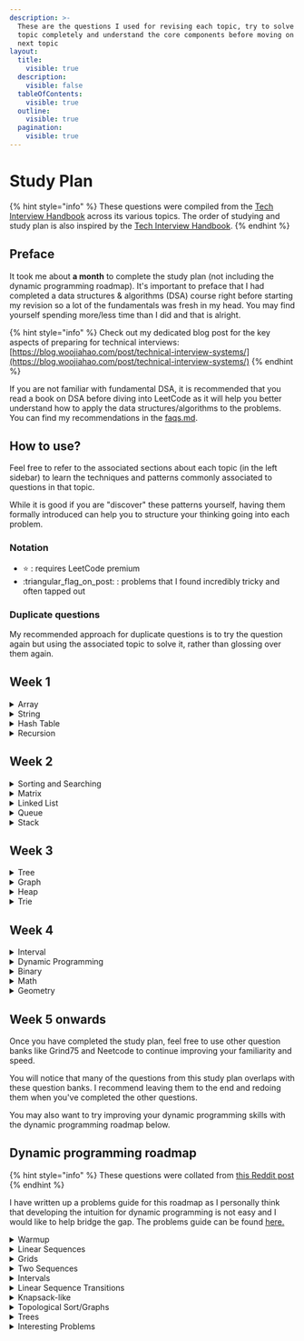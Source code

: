 ```yaml
---
description: >-
  These are the questions I used for revising each topic, try to solve each
  topic completely and understand the core components before moving on to the
  next topic
layout:
  title:
    visible: true
  description:
    visible: false
  tableOfContents:
    visible: true
  outline:
    visible: true
  pagination:
    visible: true
---
```


# Study Plan

{% hint style="info" %}
These questions were compiled from the [Tech Interview Handbook](https://www.techinterviewhandbook.org/algorithms/study-cheatsheet/) across its various topics. The order of studying and study plan is also inspired by the [Tech Interview Handbook](https://www.techinterviewhandbook.org/coding-interview-study-plan/#week-1---4-topical-study--practice).
{% endhint %}

## Preface

It took me about **a month** to complete the study plan (not including the dynamic programming roadmap). It's important to preface that I had completed a data structures & algorithms (DSA) course right before starting my revision so a lot of the fundamentals was fresh in my head. You may find yourself spending more/less time than I did and that is alright.

{% hint style="info" %}
Check out my dedicated blog post for the key aspects of preparing for technical interviews: [https://blog.woojiahao.com/post/technical-interview-systems/](https://blog.woojiahao.com/post/technical-interview-systems/)
{% endhint %}

If you are not familiar with fundamental DSA, it is recommended that you read a book on DSA before diving into LeetCode as it will help you better understand how to apply the data structures/algorithms to the problems. You can find my recommendations in the [faqs.md](faqs.md "mention").

## How to use?

Feel free to refer to the associated sections about each topic (in the left sidebar) to learn the techniques and patterns commonly associated to questions in that topic.

While it is good if you are "discover" these patterns yourself, having them formally introduced can help you to structure your thinking going into each problem.

### Notation

* :star: : requires LeetCode premium
* :triangular\_flag\_on\_post: : problems that I found incredibly tricky and often tapped out

### Duplicate questions

My recommended approach for duplicate questions is to try the question again but using the associated topic to solve it, rather than glossing over them again.

## Week 1

<details>

<summary>Array</summary>

* [ ] Two Sum
* [ ] Best Time to Buy and Sell Stock
* [ ] Product of Array Except Self
* [ ] Maximum Subarray
* [ ] Contains Duplicates
* [ ] Maximum Product Subarray
* [ ] Search in Rotated Sorted Array
* [ ] 3Sum
* [ ] Container With Most Water
* [ ] Sliding Window Maximum :triangular\_flag\_on\_post:

</details>

<details>

<summary>String</summary>

* [ ] Valid Anagram
* [ ] Valid Palindrome
* [ ] Longest Substring Without Repeating Characters
* [ ] Longest Repeating Character Replacement
* [ ] Find All Anagrams in a String :triangular\_flag\_on\_post:
* [ ] Minimum Window Substring
* [ ] Group Anagrams :triangular\_flag\_on\_post:
* [ ] Longest Palindromic Substring :triangular\_flag\_on\_post:
* [ ] Encode and Decode Strings :star:

</details>

<details>

<summary>Hash Table</summary>

* [ ] Two Sum
* [ ] Ransom Note
* [ ] Group Anagrams
* [ ] Insert Delete GetRandom O(1) :triangular\_flag\_on\_post:
* [ ] First Missing Positive :triangular\_flag\_on\_post:
* [ ] LRU Cache :triangular\_flag\_on\_post:
* [ ] All O\`one Data Structure :triangular\_flag\_on\_post:

</details>

<details>

<summary>Recursion</summary>

* [ ] Generate Parentheses :triangular\_flag\_on\_post:
* [ ] Combinations
* [ ] Subsets
* [ ] Letter Combinations of a Phone Number
* [ ] Subsets 2
* [ ] Permutations&#x20;
* [ ] Sudoku Solver :triangular\_flag\_on\_post:
* [ ] Strobogrammatic Number 2 :star:

</details>

## Week 2

<details>

<summary>Sorting and Searching</summary>

* [ ] Binary Search
* [ ] Search in Rotated Sorted Array
* [ ] Kth Smallest Element in a Sorted Matrix :triangular\_flag\_on\_post:
* [ ] Search a 2D Matrix
* [ ] Kth Largest Element in an Array
* [ ] Find Minimum in Rotated Sorted Array
* [ ] Median of Two Sorted Arrays :triangular\_flag\_on\_post:

</details>

<details>

<summary>Matrix</summary>

* [ ] Set Matrix Zeroes
* [ ] Spiral Matrix :triangular\_flag\_on\_post:
* [ ] Rotate Image
* [ ] Valid Sudoku :triangular\_flag\_on\_post:

</details>

<details>

<summary>Linked List</summary>

* [ ] Reverse a Linked List
* [ ] Detect Cycle in a Linked List
* [ ] Merge Two Sorted Lists
* [ ] Merge K Sorted Lists
* [ ] Remove Nth Node From End of List
* [ ] Reorder List

</details>

<details>

<summary>Queue</summary>

* [ ] Implement Stack using Queues
* [ ] Implement Queue using Stacks
* [ ] Design Circular Queue
* [ ] Design Hit Counter :star:

</details>

<details>

<summary>Stack</summary>

* [ ] Valid Parentheses
* [ ] Implement Queue using Stacks
* [ ] Implement Stack using Queues
* [ ] Min Stack
* [ ] Asteroid Collision
* [ ] Evaluate Collision
* [ ] Basic Calculator :triangular\_flag\_on\_post:
* [ ] Basic Calculator 2 :triangular\_flag\_on\_post:
* [ ] Daily Temperature
* [ ] Trapping Rain Water :triangular\_flag\_on\_post:
* [ ] Largest Rectangle in Histogram :triangular\_flag\_on\_post:

</details>

## Week 3

<details>

<summary>Tree</summary>

* [ ] Same Tree
* [ ] Binary Tree Maximum Path Sum :triangular\_flag\_on\_post:
* [ ] Binary Tree Level Order Traversal
* [ ] Lowest Common Ancestor of a Binary Tree
* [ ] Binary Tree Right Side View
* [ ] Subset of Another Tree :triangular\_flag\_on\_post:
* [ ] Construct Binary Tree from Preorder and Inorder Traversal :triangular\_flag\_on\_post:
* [ ] Serialize and Deserialize Binary Tree :triangular\_flag\_on\_post:
* [ ] Validate Binary Search Tree :triangular\_flag\_on\_post:
* [ ] Kth Smallest Element in a BST

</details>

<details>

<summary>Graph</summary>

* [ ] Number of Islands
* [ ] Flood Fill
* [ ] 01 Matrix
* [ ] Rotting Oranges
* [ ] Minimum Knight Moves :star:
* [ ] Clone Graph
* [ ] Pacific Atlantic Water Flow :triangular\_flag\_on\_post:
* [ ] Number of Connected Components in an Undirected Graph :star:
* [ ] Graph Valid Tree :star:
* [ ] Course Schedule
* [ ] Alien Dictionary :star:

</details>

<details>

<summary>Heap</summary>

* [ ] Merge K Sorted Lists
* [ ] K Closest Points to Origin
* [ ] Top K Frequent Elements
* [ ] Find Median from Data Stream :triangular\_flag\_on\_post:

</details>

<details>

<summary>Trie</summary>

* [ ] Implement Trie (Prefix Trie)
* [ ] Add and Search Word
* [ ] Word Break :triangular\_flag\_on\_post:
* [ ] Word Search 2 :triangular\_flag\_on\_post:

</details>

## Week 4

<details>

<summary>Interval</summary>

* [ ] Merge Intervals
* [ ] Insert Intervals
* [ ] Non-overlapping Intervals
* [ ] Meeting Rooms :star:
* [ ] Meeting Rooms 2 :star:

</details>

<details>

<summary>Dynamic Programming</summary>

For more questions on Dynamic Programming, refer to the [#dynamic-programming-roadmap](study-plan.md#dynamic-programming-roadmap "mention") after you are done with this initial study plan

* [ ] Climbing Stairs
* [ ] Coin Change
* [ ] House Robber
* [ ] Longest Increasing Subsequence
* [ ] 0/1 Knapsack or Partition Equal Subset Sum
* [ ] Longest Common Subsequence
* [ ] Word Break
* [ ] Combination Sum
* [ ] House Robber 2
* [ ] Decode Ways
* [ ] Unique Paths
* [ ] Jump Game

</details>

<details>

<summary>Binary</summary>

* [ ] Sum of Two Integers
* [ ] Number of 1 bits
* [ ] Counting Bits
* [ ] Missing Number
* [ ] Reverse Bits
* [ ] Single Number

</details>

<details>

<summary>Math</summary>

* [ ] Pow(x, n)
* [ ] Sqrt(x)
* [ ] Integer to English Words

</details>

<details>

<summary>Geometry</summary>

* [ ] Rectangle Overlap
* [ ] K Closest Points to Origin
* [ ] Rectangle Area

</details>

## Week 5 onwards

Once you have completed the study plan, feel free to use other question banks like Grind75 and Neetcode to continue improving your familiarity and speed.&#x20;

You will notice that many of the questions from this study plan overlaps with these question banks. I recommend leaving them to the end and redoing them when you've completed the other questions.

You may also want to try improving your dynamic programming skills with the dynamic programming roadmap below.

## Dynamic programming roadmap

{% hint style="info" %}
These questions were collated from [this Reddit post](https://www.reddit.com/r/leetcode/comments/14o10jd/the\_ultimate\_dynamic\_programming\_roadmap/)
{% endhint %}

I have written up a problems guide for this roadmap as I personally think that developing the intuition for dynamic programming is not easy and I would like to help bridge the gap. The problems guide can be found [here.](../problems-guide/dynamic-programming-roadmap/)

<details>

<summary>Warmup</summary>

* [ ] Climbing Stairs
* [ ] Nth Tribonacci Number
* [ ] Perfect Squares

</details>

<details>

<summary>Linear Sequences</summary>

These are problems that require solving sub-problems based on the prefix of the array with a constant transition

* [ ] Minimum Cost to Climb Stairs
* [ ] Minimum Time to Make Rope Colorful :triangular\_flag\_on\_post:
* [ ] House Robber
* [ ] Decode Ways
* [ ] Minimum Cost for Tickets :triangular\_flag\_on\_post:
* [ ] Solving Questions with Brainpower

</details>

<details>

<summary>Grids</summary>

These are problems where the dynamic programming array is the same dimensions as the grid

* [ ] Unique Paths
* [ ] Unique Paths 2 :triangular\_flag\_on\_post:
* [ ] Minimum Path Sum
* [ ] Count Square Submatrices with All Ones :triangular\_flag\_on\_post:
* [ ] Maximal Square
* [ ] Dungeon Game :triangular\_flag\_on\_post:

</details>

<details>

<summary>Two Sequences</summary>

These problems often require $$O(MN)$$, where $$dp[i][j]$$ solves for $$arr1[:i]$$ and $$arr2[:j]$$

* [ ] Longest Common Subsequence
* [ ] Uncrossed Lines
* [ ] Minimum ASCII Delete Sum for Two Strings
* [ ] Edit Distance
* [ ] Distinct Subsequences
* [ ] Shortest Common Supersequence

</details>

<details>

<summary>Intervals</summary>

These problems often require solving for every interval of the array

* [ ] Longest Palindromic Subsequnce
* [ ] Strong Game 7 :triangular\_flag\_on\_post:
* [ ] Palindromic Substrings
* [ ] Minimum Cost Tree from Leaf Values
* [ ] Strange Pointer
* [ ] Burst Balloons

</details>

<details>

<summary>Linear Sequence Transitions</summary>

These problems are often solved on every prefix of the array, transition from every $$j < i$$

* [ ] Count Number of Teams
* [ ] Longest Increasing Subsequence
* [ ] Partition Array for Maximum Sum
* [ ] Largest Sum of Averages
* [ ] Filling Bookcase Shelves

</details>

<details>

<summary>Knapsack-like</summary>

* [ ] Partition Equal Subset Sum
* [ ] Number of Dice Rolls with Target Sum
* [ ] Combination Sum 4
* [ ] Ones and Zeros
* [ ] Coin Change
* [ ] Coin Change 2
* [ ] Target Sum
* [ ] Last Stone Weight 2
* [ ] Profitable Schemes

</details>

<details>

<summary>Topological Sort/Graphs</summary>

These problems often require solving on all sub-graphs connected to each node

* [ ] Longest String Chain
* [ ] Longest Increasing Path in a Matrix
* [ ] Course Schedule 3

</details>

<details>

<summary>Trees</summary>

These problems often require solving on all subtrees

* [ ] House Robbers 3 :triangular\_flag\_on\_post:
* [ ] Binary Tree Cameras

</details>

<details>

<summary>Interesting Problems</summary>

Other interesting problems that I have done so far

* [ ] String Compression 2 :triangular\_flag\_on\_post:
* [ ] Minimum Difficulty of a Job Schedule :triangular\_flag\_on\_post:

</details>
